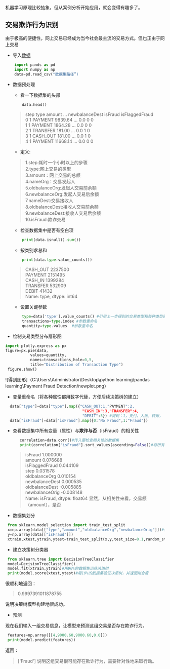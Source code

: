 
机器学习原理比较抽象，但从案例分析开始应用，就会变得有趣多了。

## 交易欺诈行为识别  
由于极高的便捷性，网上交易已经成为当今社会最主流的交易方式。但也正由于网上交易
- 导入[数据](https://www.kaggle.com/ealaxi/paysim1/download)    

```python    
    import pands as pd    
    import numpy as np    
    data=pd.read_csv("数据集路径”)   
```
- 数据预处理
    
    - 看一下数据集的头部
    ```python    
        data.head()
    ```
    >    step      type    amount  ... newbalanceDest  isFraud  isFlaggedFraud    
    0     1   PAYMENT   9839.64  ...            0.0        0               0    
    1     1   PAYMENT   1864.28  ...            0.0        0               0    
    2     1  TRANSFER    181.00  ...            0.0        1               0    
    3     1  CASH_OUT    181.00  ...            0.0        1               0    
    4     1   PAYMENT  11668.14  ...            0.0        0               0        
    
   - 定义:       
    > 1.step:耗时一个小时以上的步骤        
    > 2.type:网上交易的类型        
    > 3.amount：网上交易的总额      
    > 4.nameOrg：交易发起人       
    > 5.oldbalanceOrg:发起人交易前余额      
    > 6.newbalanceOrg:发起人交易后余额      
    > 7.nameDest:交易接收人      
    > 8.oldbalanceDest:接收人交易前余额     
    > 9.newbalanceDest:接收人交易后余额     
    > 10.isFraud:欺诈交易
    - 检查数据集中是否有空白项     
    ```python
        print(data.isnull().sum())    
    ```
    - 按类别求总和
    ```python
        print(data.type.value_counts())
    ```
    > CASH_OUT    2237500    
    > PAYMENT     2151495   
    > CASH_IN     1399284    
    > TRANSFER     532909    
    > DEBIT         41432    
    > Name: type, dtype: int64

    - 设置关键参数
    ```python
        type=data['type'].value_counts() #引用上一步得到的交易类型和每种类型的交易总额
        transactions=type.index #参数重命名
        quantity=type.values  #参数重命名                
     ```  
- 绘制交易类型分布扇形图
```python
import plotly.express as px
figure=px.pie(data,
           values=quantity,
           names=transactions,hole=0,5,
           title="Distribution of Transaction Type")
 figure.show()
 ```
 ![得到图形]（C:\Users\Administrator\Desktop\python learning\pandas learning\Payment Fraud Detection/newplot.png）

  
- 变量重命名（将各种属性都用数字代替，方便后续决策树的建立）    
```python
  data["type"]=data["type"].map({"CASH_OUT:1,"PAYMENT":2,
                                  "CASH_IN":3,"TRANSFER":4,
                                  "DEBIT":5}) #提现：1，支付，入账，转账，
  data["isFraud"]=data["isFraud"].map({0:"No Fraud",1:"Fraud"})
 ```    
- 查看数据集中所有变量（属性）与**欺诈与否**（isFraud）的相关性
   ```python
      correlation=data.corr()#传入要检查相关性的数据集
      print(correlation["isFraud"].sort_values(ascending=False))#将所有变量(属性）与欺诈与否（isFraud）相关性降序排列
    ```    
    > isFraud           1.000000    
    > amount            0.076688    
    > isFlaggedFraud    0.044109    
    > step              0.031578    
    > oldbalanceOrg     0.010154    
    > newbalanceDest    0.000535    
    > oldbalanceDest   -0.005885    
    > newbalanceOrig   -0.008148        
    > Name: isFraud, dtype: float64
显然，从相关性来看，交易额（amount），是否
- 数据集划分    
```python
 from sklearn.model_selection import train_test_split
 x=np.array(data[["type","amount","oldbalanceOrg","newbalanceOrig"]])#选出四个与isFraud相关性最强的变量（属性）构成决策树的自变量（划分属性）
 y=np.array(data[["isFraud"]])
 xtrain,xtest,ytrain,ytest=train_test_split(x,y,test_size=0.1,random_state=42)#90%的数据做训练集，10%的数据做测试集
```
- 建立决策树分类器

```python
 from sklearn.tree import DecisionTreeClassifier
 model=DecisionTreeClassifier()
 model.fit(xtrain,ytrain)#用90%的数据集训练决策树
 print(model.score(xtest,ytest)#用10%的数据集验证决策树，并返回拟合度
```
 很顺利地返回：    
 > 0.9997391011878755  

说明决策树模型构建地很成功。
 
 - 预测    

现在我们输入一组交易信息，让模型来预测这组交易是否存在欺诈行为。

```python
 features=np.array([[4,9000.60,9000.60,0.0]])
 print(model.predict(features))
```   
返回：
> ['Fraud']
说明这组交易很可能存在欺诈行为，需要针对性地采取行动。
